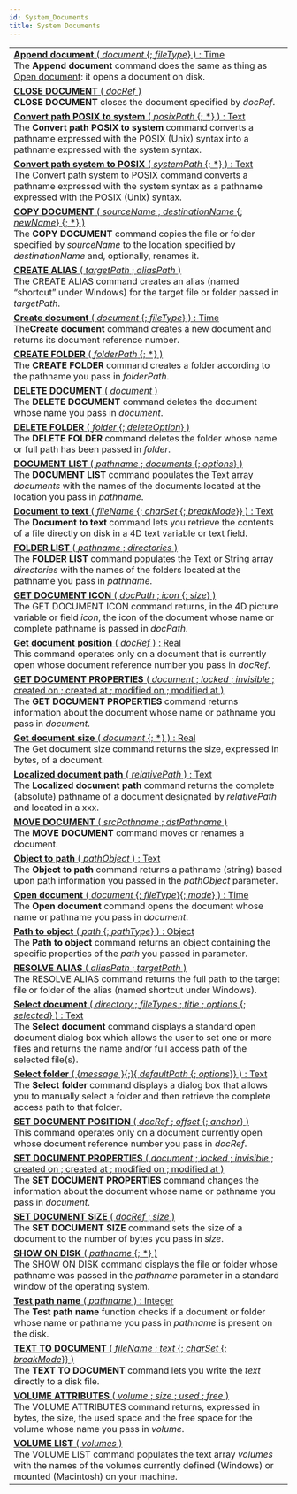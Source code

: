 ```yaml
---
id: System_Documents
title: System Documents
---
```

||
|---|
|[**Append document** ( *document* {; *fileType*} ) : Time](../../commands-legacy/append-document)<br/>The **Append document** command does the same as thing as [Open document](open-document.md): it opens a document on disk.|
|[**CLOSE DOCUMENT** ( *docRef* )](../../commands-legacy/close-document)<br/>**CLOSE DOCUMENT** closes the document specified by *docRef*.|
|[**Convert path POSIX to system** ( *posixPath* {; *} ) : Text](../../commands-legacy/convert-path-posix-to-system)<br/>The **Convert path POSIX to system** command converts a pathname expressed with the POSIX (Unix) syntax into a pathname expressed with the system syntax.|
|[**Convert path system to POSIX** ( *systemPath* {; *} ) : Text](../../commands-legacy/convert-path-system-to-posix)<br/>The Convert path system to POSIX command converts a pathname expressed with the system syntax as a pathname expressed with the POSIX (Unix) syntax.|
|[**COPY DOCUMENT** ( *sourceName* ; *destinationName* {; *newName*} {; *} )](../../commands-legacy/copy-document)<br/>The **COPY DOCUMENT** command copies the file or folder specified by *sourceName* to the location specified by *destinationName* and, optionally, renames it.|
|[**CREATE ALIAS** ( *targetPath* ; *aliasPath* )](../../commands-legacy/create-alias)<br/>The CREATE ALIAS command creates an alias (named “shortcut” under Windows) for the target file or folder passed in *targetPath*.|
|[**Create document** ( *document* {; *fileType*} ) : Time](../../commands-legacy/create-document)<br/>The**Create document** command creates a new document and returns its document reference number.|
|[**CREATE FOLDER** ( *folderPath* {; *} )](../../commands-legacy/create-folder)<br/>The **CREATE FOLDER** command creates a folder according to the pathname you pass in *folderPath*.|
|[**DELETE DOCUMENT** ( *document* )](../../commands-legacy/delete-document)<br/>The **DELETE DOCUMENT** command deletes the document whose name you pass in *document*.|
|[**DELETE FOLDER** ( *folder* {; *deleteOption*} )](../../commands-legacy/delete-folder)<br/>The **DELETE FOLDER** command deletes the folder whose name or full path has been passed in *folder*.|
|[**DOCUMENT LIST** ( *pathname* ; *documents* {; *options*} )](../../commands-legacy/document-list)<br/>The **DOCUMENT LIST** command populates the Text array *documents* with the names of the documents located at the location you pass in *pathname*.|
|[**Document to text** ( *fileName* {; *charSet* {; *breakMode*}} ) : Text](../../commands-legacy/document-to-text)<br/>The **Document to text** command lets you retrieve the contents of a file directly on disk in a 4D text variable or text field.|
|[**FOLDER LIST** ( *pathname* ; *directories* )](../../commands-legacy/folder-list)<br/>The **FOLDER LIST** command populates the Text or String array *directories* with the names of the folders located at the pathname you pass in *pathname*.|
|[**GET DOCUMENT ICON** ( *docPath* ; *icon* {; *size*} )](../../commands-legacy/get-document-icon)<br/>The GET DOCUMENT ICON command returns, in the 4D picture variable or field *icon*, the icon of the document whose name or complete pathname is passed in *docPath*.|
|[**Get document position** ( *docRef* ) : Real](../../commands-legacy/get-document-position)<br/>This command operates only on a document that is currently open whose document reference number you pass in *docRef*.|
|[**GET DOCUMENT PROPERTIES** ( *document* ; *locked* ; *invisible* ; created on ; created at ; modified on ; modified at )](../../commands-legacy/get-document-properties)<br/>The **GET DOCUMENT PROPERTIES** command returns information about the document whose name or pathname you pass in *document*.|
|[**Get document size** ( *document* {; *} ) : Real](../../commands-legacy/get-document-size)<br/>The Get document size command returns the size, expressed in bytes, of a document.|
|[**Localized document path** ( *relativePath* ) : Text](../../commands-legacy/localized-document-path)<br/>The **Localized document path** command returns the complete (absolute) pathname of a document designated by *relativePath* and located in a xxx.|
|[**MOVE DOCUMENT** ( *srcPathname* ; *dstPathname* )](../../commands-legacy/move-document)<br/>The **MOVE DOCUMENT** command moves or renames a document.|
|[**Object to path** ( *pathObject* ) : Text](../../commands-legacy/object-to-path)<br/>The **Object to path** command returns a pathname (string) based upon path information you passed in the *pathObject* parameter.|
|[**Open document** ( *document* {; *fileType*}{; *mode*} ) : Time](../../commands-legacy/open-document)<br/>The **Open document** command opens the document whose name or pathname you pass in *document*.|
|[**Path to object** ( *path* {; *pathType*} ) : Object](../../commands-legacy/path-to-object)<br/>The **Path to object** command returns an object containing the specific properties of the *path* you passed in parameter.|
|[**RESOLVE ALIAS** ( *aliasPath* ; *targetPath* )](../../commands-legacy/resolve-alias)<br/>The RESOLVE ALIAS command returns the full path to the target file or folder of the alias (named shortcut under Windows).|
|[**Select document** ( *directory* ; *fileTypes* ; *title* ; *options* {; *selected*} ) : Text](../../commands-legacy/select-document)<br/>The **Select document** command displays a standard open document dialog box which allows the user to set one or more files and returns the name and/or full access path of the selected file(s).|
|[**Select folder** ( {*message* }{;}{ *defaultPath* {; *options*}} ) : Text](../../commands-legacy/select-folder)<br/>The **Select folder** command displays a dialog box that allows you to manually select a folder and then retrieve the complete access path to that folder.|
|[**SET DOCUMENT POSITION** ( *docRef* ; *offset* {; *anchor*} )](../../commands-legacy/set-document-position)<br/>This command operates only on a document currently open whose document reference number you pass in *docRef*.|
|[**SET DOCUMENT PROPERTIES** ( *document* ; *locked* ; *invisible* ; created on ; created at ; modified on ; modified at )](../../commands-legacy/set-document-properties)<br/>The **SET DOCUMENT PROPERTIES** command changes the information about the document whose name or pathname you pass in *document*.|
|[**SET DOCUMENT SIZE** ( *docRef* ; *size* )](../../commands-legacy/set-document-size)<br/>The **SET DOCUMENT SIZE** command sets the size of a document to the number of bytes you pass in *size*.|
|[**SHOW ON DISK** ( *pathname* {; *} )](../../commands-legacy/show-on-disk)<br/>The SHOW ON DISK command displays the file or folder whose pathname was passed in the *pathname* parameter in a standard window of the operating system.|
|[**Test path name** ( *pathname* ) : Integer](../../commands-legacy/test-path-name)<br/>The **Test path name** function checks if a document or folder whose name or pathname you pass in *pathname* is present on the disk.|
|[**TEXT TO DOCUMENT** ( *fileName* ; *text* {; *charSet* {; *breakMode*}} )](../../commands-legacy/text-to-document)<br/>The **TEXT TO DOCUMENT** command lets you write the *text* directly to a disk file.|
|[**VOLUME ATTRIBUTES** ( *volume* ; *size* ; *used* ; *free* )](../../commands-legacy/volume-attributes)<br/>The VOLUME ATTRIBUTES command returns, expressed in bytes, the size, the used space and the free space for the volume whose name you pass in *volume*.|
|[**VOLUME LIST** ( *volumes* )](../../commands-legacy/volume-list)<br/>The VOLUME LIST command populates the text array *volumes* with the names of the volumes currently defined (Windows) or mounted (Macintosh) on your machine.|
